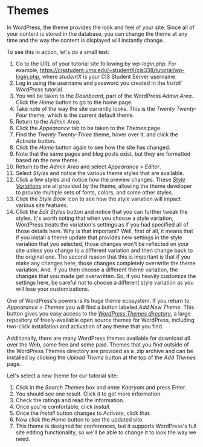 # Themes

In WordPress, the theme provides the look and feel of your site. Since all of your content is stored in the database, you can change the theme at any time and the way the content is displayed will instantly change.

To see this in action, let's do a small test:

1. Go to the URL of your tutorial site following by _wp-login.php_. For example, <https://cisstudent.uma.edu/~studentX/cis338/tutorial/wp-login.php>, where _studentX_ is your CIS Student Server username.
2. Log in using the username and password you created in the _Install WordPress_ tutorial.
3. You will be taken to the _Dashboard_, part of the WordPress _Admin Area_. Click the _Home_ button to go to the home page.
4. Take note of the way the site currently looks. This is the _Twenty Twenty-Four_ theme, which is the current default theme.
5. Return to the _Admin Area_.
6. Click the _Appearance_ tab to be taken to the _Themes_ page.
7. Find the _Twenty Twenty-Three_ theme, hover over it, and click the _Activate_ button.
8. Click the _Home_ button again to see how the site has changed.
9. Note that the same pages and blog posts exist, but they are formatted based on the new theme.
10. Return to the _Admin Area_ and select _Appearance_ > _Editor_.
11. Select _Styles_ and notice the various theme styles that are available.
12. Click a few styles and notice how the preview changes. These [_Style Variations_](https://developer.wordpress.org/themes/global-settings-and-styles/style-variations/) are all provided by the theme, allowing the theme developer to provide multiple sets of fonts, colors, and some other styles.
13. Click the _Style Book_ icon to see how the style variation will impact various site features.
14. Click the _Edit Styles_ button and notice that you can further tweak the styles. It's worth noting that when you choose a style variation, WordPress treats the variation's settings as if you had specified all of those details here. Why is that important? Well, first of all, it means that if you install a theme update that provides new settings in the style variation that you selected, those changes won't be reflected on your site unless you change to a different variation and then change back to the original one. The second reason that this is important is that if you make any changes here, those changes completely overwrite the theme variation. And, if you then choose a different theme variation, the changes that you made get overwritten. So, if you heavily customize the settings here, be careful not to choose a different style variation as you will lose your customizations.

One of WordPress's powers is its huge theme ecosystem. If you return to _Appearance_ > _Themes_ you will find a button labeled _Add New Theme_. This button gives you easy access to the [_WordPress Themes directory_](https://wordpress.org/themes/), a large repository of freely-available open source themes for WordPress, including two-click installation and activation of any theme that you find.

Additionally, there are many WordPress themes available for download all over the Web, some free and some paid. Themes that you find outside of the WordPress Themes directory are provided as a .zip archive and can be installed by clicking the _Upload Theme_ button at the top of the _Add Themes_ page.

Let's select a new theme for our tutorial site:

1. Click in the _Search Themes_ box and enter _Kaaryam_ and press Enter.
2. You should see one result. Click it to get more information.
3. Check the ratings and read the information.
4. Once you're comfortable, click _Install_.
5. Once the _Install_ button changes to _Activate_, click that.
6. Now click the _Home_ button to see the updated site.
7. This theme is designed for conferences, but it supports WordPress's full site editing functionality, so we'll be able to change it to look the way we need.

